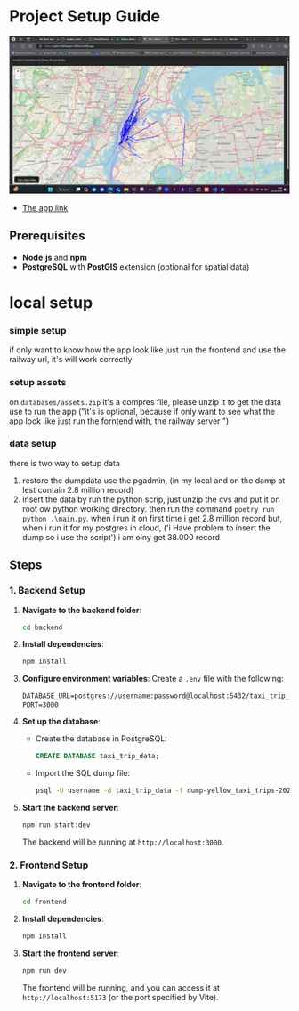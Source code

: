 # Project Setup Guide

![tumbnail](./docs//tumbnail.png "Tumbnail")

- [The app link](https://quiet-bubblegum-fa95a2.netlify.app/)

## Prerequisites

- **Node.js** and **npm**
- **PostgreSQL** with **PostGIS** extension (optional for spatial data)

# local setup

### simple setup

if only want to know how the app look like just run the frontend and use the railway url, it's will work correctly

### setup assets

on `databases/assets.zip` it's a compres file, please unzip it to get the data use to run the app ("it's is optional, because if only want to see what the app look like just run the forntend with, the railway server ")

### data setup

there is two way to setup data

1. restore the dumpdata use the pgadmin, (in my local and on the damp at lest contain 2.8 million record)
2. insert the data by run the python scrip, just unzip the cvs and put it on root ow python working directory. then run the command `poetry run python .\main.py`. when i run it on first time i get 2.8 million record but, when i run it for my postgres in cloud, ('i Have problem to insert the dump so i use the script') i am olny get 38.000 record

## Steps

### 1. Backend Setup

1. **Navigate to the backend folder**:

   ```bash
   cd backend
   ```

2. **Install dependencies**:

   ```bash
   npm install
   ```

3. **Configure environment variables**: Create a `.env` file with the following:

   ```env
   DATABASE_URL=postgres://username:password@localhost:5432/taxi_trip_data
   PORT=3000
   ```

4. **Set up the database**:

   - Create the database in PostgreSQL:
     ```sql
     CREATE DATABASE taxi_trip_data;
     ```
   - Import the SQL dump file:
     ```bash
     psql -U username -d taxi_trip_data -f dump-yellow_taxi_trips-202410291323.sql
     ```

5. **Start the backend server**:

   ```bash
   npm run start:dev
   ```

   The backend will be running at `http://localhost:3000`.

### 2. Frontend Setup

1. **Navigate to the frontend folder**:

   ```bash
   cd frontend
   ```

2. **Install dependencies**:

   ```bash
   npm install
   ```

3. **Start the frontend server**:

   ```bash
   npm run dev
   ```

   The frontend will be running, and you can access it at `http://localhost:5173` (or the port specified by Vite).
